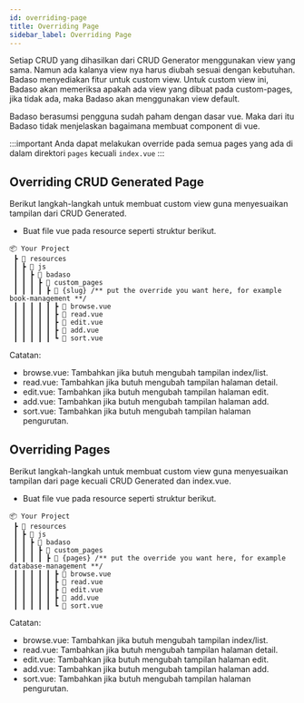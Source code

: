 ```yaml
---
id: overriding-page
title: Overriding Page
sidebar_label: Overriding Page
---
```


Setiap CRUD yang dihasilkan dari CRUD Generator menggunakan view yang sama. Namun ada kalanya view nya harus diubah sesuai dengan kebutuhan. Badaso menyediakan fitur untuk custom view. Untuk custom view ini, Badaso akan memeriksa apakah ada view yang dibuat pada custom-pages, jika tidak ada, maka Badaso akan menggunakan view default.

Badaso berasumsi pengguna sudah paham dengan dasar vue. Maka dari itu Badaso tidak menjelaskan bagaimana membuat component di vue. 

:::important
Anda dapat melakukan override pada semua pages yang ada di dalam direktori `pages` kecuali `index.vue`
:::

## Overriding CRUD Generated Page 

Berikut langkah-langkah untuk membuat custom view guna menyesuaikan tampilan dari CRUD Generated.

- Buat file vue pada resource seperti struktur berikut.
```
📦 Your Project
 ┣ 📂 resources
 ┃ ┣ 📂 js
 ┃ ┃ ┣ 📂 badaso
 ┃ ┃ ┃ ┣ 📂 custom_pages
 ┃ ┃ ┃ ┃ ┣ 📂 {slug} /** put the override you want here, for example book-management **/
 ┃ ┃ ┃ ┃ ┃ ┣ 📜 browse.vue
 ┃ ┃ ┃ ┃ ┃ ┣ 📜 read.vue
 ┃ ┃ ┃ ┃ ┃ ┣ 📜 edit.vue
 ┃ ┃ ┃ ┃ ┃ ┣ 📜 add.vue
 ┃ ┃ ┃ ┃ ┃ ┗ 📜 sort.vue
```

Catatan:
* browse.vue: Tambahkan jika butuh mengubah tampilan index/list.
* read.vue: Tambahkan jika butuh mengubah tampilan halaman detail.
* edit.vue: Tambahkan jika butuh mengubah tampilan halaman edit.
* add.vue: Tambahkan jika butuh mengubah tampilan halaman add.
* sort.vue: Tambahkan jika butuh mengubah tampilan halaman pengurutan.

## Overriding Pages

Berikut langkah-langkah untuk membuat custom view guna menyesuaikan tampilan dari page kecuali CRUD Generated dan index.vue.

- Buat file vue pada resource seperti struktur berikut.
```
📦 Your Project
 ┣ 📂 resources
 ┃ ┣ 📂 js
 ┃ ┃ ┣ 📂 badaso
 ┃ ┃ ┃ ┣ 📂 custom_pages
 ┃ ┃ ┃ ┃ ┣ 📂 {pages} /** put the override you want here, for example database-management **/
 ┃ ┃ ┃ ┃ ┃ ┣ 📜 browse.vue
 ┃ ┃ ┃ ┃ ┃ ┣ 📜 read.vue
 ┃ ┃ ┃ ┃ ┃ ┣ 📜 edit.vue
 ┃ ┃ ┃ ┃ ┃ ┣ 📜 add.vue
 ┃ ┃ ┃ ┃ ┃ ┗ 📜 sort.vue
```

Catatan:
* browse.vue: Tambahkan jika butuh mengubah tampilan index/list.
* read.vue: Tambahkan jika butuh mengubah tampilan halaman detail.
* edit.vue: Tambahkan jika butuh mengubah tampilan halaman edit.
* add.vue: Tambahkan jika butuh mengubah tampilan halaman add.
* sort.vue: Tambahkan jika butuh mengubah tampilan halaman pengurutan.